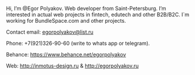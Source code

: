 Hi, I’m @Egor Polyakov. Web developer from Saint-Petersburg.
I’m interested in actual web projects in fintech, edutech and other B2B/B2C.
I`m working for BundleSpace.com and other projects.

Contact email: egorpolyakov@list.ru 

Phone: +7(921)326-90-60 (write to whats app or telegram).

Behance: https://www.behance.net/egorpolyakov

Web: http://inmotus-design.ru & http://egorpolyakov.ru

